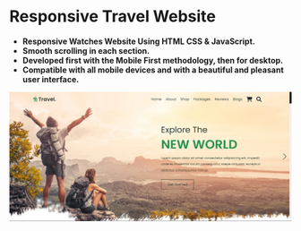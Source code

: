 # Responsive Travel Website
- **Responsive Watches Website Using HTML CSS & JavaScript.**
- **Smooth scrolling in each section.**
- **Developed first with the Mobile First methodology, then for desktop.**
- **Compatible with all mobile devices and with a beautiful and pleasant user interface.**

![Website Image](/images/website.png)
